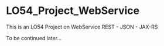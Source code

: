 LO54_Project_WebService
=======================

This is an LO54 Project on WebService REST - JSON - JAX-RS

To be continued later...
